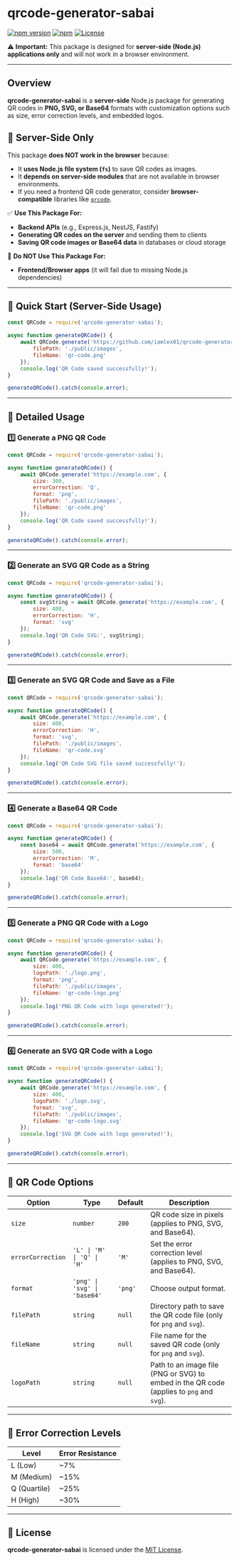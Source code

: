 # qrcode-generator-sabai

[![npm version](https://badge.fury.io/js/qrcode-generator-sabai.svg)](https://badge.fury.io/js/qrcode-generator-sabai)
[![npm](https://img.shields.io/npm/dt/qrcode-generator-sabai)](https://www.npmjs.com/package/qrcode-generator-sabai)
[![License](https://img.shields.io/badge/license-MIT-blue.svg)](https://opensource.org/licenses/MIT)

⚠️ **Important:** This package is designed for **server-side (Node.js) applications only** and will not work in a browser environment.

---

## Overview

**qrcode-generator-sabai** is a **server-side** Node.js package for generating QR codes in **PNG, SVG, or Base64** formats with customization options such as size, error correction levels, and embedded logos.

## 📌 Server-Side Only  

This package **does NOT work in the browser** because:
- It **uses Node.js file system (`fs`)** to save QR codes as images.
- It **depends on server-side modules** that are not available in browser environments.
- If you need a frontend QR code generator, consider **browser-compatible** libraries like [`qrcode`](https://www.npmjs.com/package/qrcode).

✅ **Use This Package For:**
- **Backend APIs** (e.g., Express.js, NestJS, Fastify)
- **Generating QR codes on the server** and sending them to clients
- **Saving QR code images or Base64 data** in databases or cloud storage

🚫 **Do NOT Use This Package For:**
- **Frontend/Browser apps** (it will fail due to missing Node.js dependencies)

---

## 📌 Quick Start (Server-Side Usage)

```javascript
const QRCode = require('qrcode-generator-sabai');

async function generateQRCode() {
    await QRCode.generate('https://github.com/iamlex01/qrcode-generator-sabai', {
        filePath: './public/images',
        fileName: 'qr-code.png'
    });
    console.log('QR Code saved successfully!');
}

generateQRCode().catch(console.error);
```

---

## 📖 Detailed Usage

### **1️⃣ Generate a PNG QR Code**
```javascript
const QRCode = require('qrcode-generator-sabai');

async function generateQRCode() {
    await QRCode.generate('https://example.com', {
        size: 300,
        errorCorrection: 'Q',
        format: 'png',
        filePath: './public/images',
        fileName: 'qr-code.png'
    });
    console.log('QR Code saved successfully!');
}

generateQRCode().catch(console.error);
```

---

### **2️⃣ Generate an SVG QR Code as a String**
```javascript
const QRCode = require('qrcode-generator-sabai');

async function generateQRCode() {
    const svgString = await QRCode.generate('https://example.com', {
        size: 400,
        errorCorrection: 'H',
        format: 'svg'
    });
    console.log('QR Code SVG:', svgString);
}

generateQRCode().catch(console.error);
```

---

### **3️⃣ Generate an SVG QR Code and Save as a File**
```javascript
const QRCode = require('qrcode-generator-sabai');

async function generateQRCode() {
    await QRCode.generate('https://example.com', {
        size: 400,
        errorCorrection: 'H',
        format: 'svg',
        filePath: './public/images',
        fileName: 'qr-code.svg'
    });
    console.log('QR Code SVG file saved successfully!');
}

generateQRCode().catch(console.error);
```

---

### **4️⃣ Generate a Base64 QR Code**
```javascript
const QRCode = require('qrcode-generator-sabai');

async function generateQRCode() {
    const base64 = await QRCode.generate('https://example.com', {
        size: 500,
        errorCorrection: 'M',
        format: 'base64'
    });
    console.log('QR Code Base64:', base64);
}

generateQRCode().catch(console.error);
```

---

### **5️⃣ Generate a PNG QR Code with a Logo**
```javascript
const QRCode = require('qrcode-generator-sabai');

async function generateQRCode() {
    await QRCode.generate('https://example.com', {
        size: 400,
        logoPath: './logo.png', 
        format: 'png',
        filePath: './public/images',
        fileName: 'qr-code-logo.png'
    });
    console.log('PNG QR Code with logo generated!');
}

generateQRCode().catch(console.error);
```

---

### **6️⃣ Generate an SVG QR Code with a Logo**
```javascript
const QRCode = require('qrcode-generator-sabai');

async function generateQRCode() {
    await QRCode.generate('https://example.com', {
        size: 400,
        logoPath: './logo.svg', 
        format: 'svg',
        filePath: './public/images',
        fileName: 'qr-code-logo.svg'
    });
    console.log('SVG QR Code with logo generated!');
}

generateQRCode().catch(console.error);
```

---

## 🎯 QR Code Options

| Option           | Type       | Default | Description |
|-----------------|-----------|---------|-------------|
| `size`         | `number`  | `200`   | QR code size in pixels (applies to PNG, SVG, and Base64). |
| `errorCorrection` | `'L' \| 'M' \| 'Q' \| 'H'` | `'M'` | Set the error correction level (applies to PNG, SVG, and Base64). |
| `format`       | `'png' \| 'svg' \| 'base64'` | `'png'` | Choose output format. |
| `filePath`     | `string`   | `null`  | Directory path to save the QR code file (only for `png` and `svg`). |
| `fileName`     | `string`   | `null`  | File name for the saved QR code (only for `png` and `svg`). |
| `logoPath`     | `string`   | `null`  | Path to an image file (PNG or SVG) to embed in the QR code (applies to `png` and `svg`). |

---

## 🔄 Error Correction Levels

| Level  | Error Resistance |
|--------|------------------|
| L (Low) | ~7%             |
| M (Medium) | ~15%        |
| Q (Quartile) | ~25%      |
| H (High) | ~30%         |

---

## 📜 License

**qrcode-generator-sabai** is licensed under the [MIT License](https://opensource.org/license/MIT).
